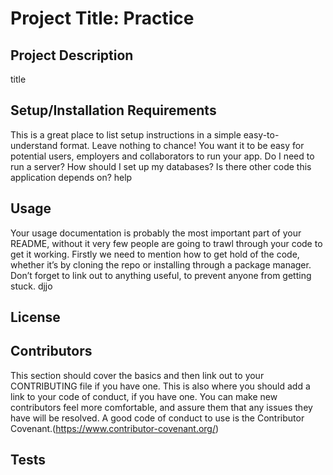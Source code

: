 
# Project Title: Practice

## Project Description
title

## Setup/Installation Requirements
This is a great place to list setup instructions in a simple easy-to-understand format.
Leave nothing to chance! You want it to be easy for potential users, employers and collaborators to run your app. 
Do I need to run a server? How should I set up my databases? Is there other code this application depends on? 
help

## Usage
Your usage documentation is probably the most important part of your README, without it very few people are going to trawl through your code to get it working.
Firstly we need to mention how to get hold of the code, whether it’s by cloning the repo or installing through a package manager. 
Don’t forget to link out to anything useful, to prevent anyone from getting stuck.
djjo

## License


## Contributors
This section should cover the basics and then link out to your CONTRIBUTING file if you have one.
This is also where you should add a link to your code of conduct, if you have one. 
You can make new contributors feel more comfortable, and assure them that any issues they have will be resolved. 
A good code of conduct to use is the Contributor Covenant.(https://www.contributor-covenant.org/)

## Tests

